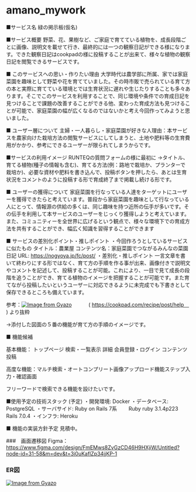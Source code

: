 # amano_mywork
■サービス名
緑の掲示板(仮名)

■サービス概要
野菜、花、果樹など、ご家庭で育てている植物を、成長段階ごとに画像、説明文を載せて行き、最終的には一つの観察日記ができる様になります。できた観察日記はcookpadの様に投稿することが出来て、様々な植物の観察日記を閲覧できるサービスです。

■ このサービスへの思い・作りたい理由
大学時代は農学部に所属、家では家庭菜園を趣味として野菜や花を育てていました。その時市販で売られている育て方の本と実際に育てている環境とでは生育状況に遅れや生じたりすることも多々あります。そこでこのサービスを利用することで、同じ環境や条件での育成日記を見つけることで課題の改善することができる他、変わった育成方法も見つけることが可能で、家庭菜園の幅が広くなるのではないかと考え今回作ってみようと思いました。

■ ユーザー層について
主婦・一人暮らし・家庭菜園が好きな人理由：本サービスを農家向けた栽培方法の閲覧サービスにしてしまうと、土地や肥料等の生育費用がかかり、参考にできるユーザーが限られてしまうからです。

■サービスの利用イメージ
RUNTEQの質問フォームの様に最初に
→タイトル、育てる植物(種子の情報も含む)、育てる方法(例：路地で栽培か、プランターで栽培か)、必要な資材や肥料を書き込んで、投稿ボタンを押したら、あとは生育状況をコメントのように投稿する形で育成終了まで掲載し続ける形です。

■ ユーザーの獲得について
家庭菜園を行なっている人達をターゲットにユーザーを獲得できたらと考えています。普段から家庭菜園を趣味として行なっている人にとって、情報源の供給の多くは、同じ趣味を持つ近所の伝手が多いです。その伝手を利用して本サービスのユーザーをじっくり獲得しようと考えています。また、コミュニティーを全世界に広げるという観点で、様々な環境下での育成方法を共有することができ、幅広く知識を習得することができます

■ サービスの差別化ポイント・推しポイント
・今回作ろうとしているサービスに似たもの
タイトル：農業屋
コンテンツ名：家庭菜園でつながるみんなの菜園日記
URL: https://nogyoya.jp/fc/post/
・差別化・推しポイント
一言文章を書いて終わりにする形ではなく、育て方の手順を作る事が出来、画像付きで説明文やコメントを記述して、投稿することが可能。これにより、一目で見て成長の段階を追うことができ、育てる植物のイメージを把握することが可能です。また育てながら投稿したいというユーザーに対応できるように未完成でも下書きとして保存できるところも備えています。

参考：[![Image from Gyazo](https://i.gyazo.com/7f2f5e44ca7131f3ec58c24b669b4def.jpg)](https://gyazo.com/7f2f5e44ca7131f3ec58c24b669b4def)
　　　( https://cookpad.com/recipe/post/help　) より抜粋

→添付した図面の５番の機能が育て方の手順のイメージです。


■ 機能候補

基本機能：
トップページ
検索・一覧表示
詳細
会員登録・ログイン
コンテンツ投稿

高度な機能：マルチ検索・オートコンプリート画像アップロード機能ステップ入力・確認画面

フリーワードで検索できる機能を設けたいです。

■使用予定の技術スタック (予定)
・開発環境: Docker
・データベース: PostgreSQL
・サーバサイド: Ruby on Rails 7系
　　Ruby ruby 3.1.4p223 Rails 7.0.4
・インフラ: Heroku


■ 機能の実装方針予定
見積中。

###　画面遷移図
Figma：https://www.figma.com/design/FmEMws8ZvGzCD46H9HXjiW/Untitled?node-id=31-58&m=dev&t=3i0uKaflZp34jjKP-1

### ER図
[![Image from Gyazo](https://i.gyazo.com/1ffc2d4d957a85110351e5177b86cbc0.png)](https://gyazo.com/1ffc2d4d957a85110351e5177b86cbc0)
